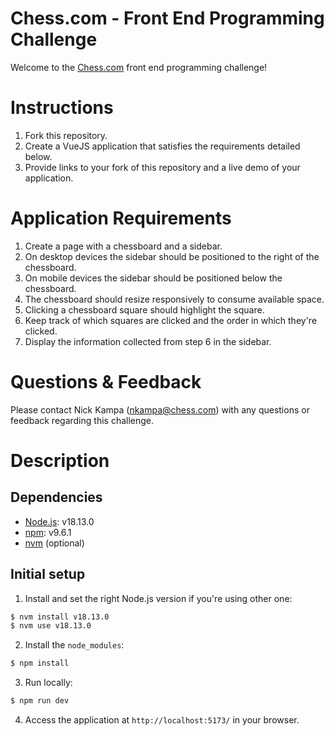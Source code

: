 # Chess.com - Front End Programming Challenge

Welcome to the [Chess.com](https://chess.com) front end programming challenge!

# Instructions
1. Fork this repository.
2. Create a VueJS application that satisfies the requirements detailed below.
3. Provide links to your fork of this repository and a live demo of your application.

# Application Requirements
1. Create a page with a chessboard and a sidebar.
2. On desktop devices the sidebar should be positioned to the right of the chessboard.
3. On mobile devices the sidebar should be positioned below the chessboard.
4. The chessboard should resize responsively to consume available space.
5. Clicking a chessboard square should highlight the square.
6. Keep track of which squares are clicked and the order in which they're clicked.
7. Display the information collected from step 6 in the sidebar.

# Questions & Feedback
Please contact Nick Kampa (nkampa@chess.com) with any questions or feedback regarding this challenge.

# Description

## Dependencies

- [Node.js](https://nodejs.org/es): v18.13.0
- [npm](https://www.npmjs.com/): v9.6.1
- [nvm](https://github.com/nvm-sh/nvm) (optional)

## Initial setup

1. Install and set the right Node.js version if you're using other one:
```sh
$ nvm install v18.13.0
$ nvm use v18.13.0
```

2. Install the `node_modules`:
```sh
$ npm install
```

3. Run locally:
```sh
$ npm run dev
```

4. Access the application at `http://localhost:5173/` in your browser.
